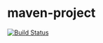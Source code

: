 # maven-project
[![Build Status](https://dev.azure.com/nivasvand/nivasvand/_apis/build/status/nivasvand.EdurekaCertificationProject?branchName=master)](https://dev.azure.com/nivasvand/nivasvand/_build/latest?definitionId=2&branchName=master)
